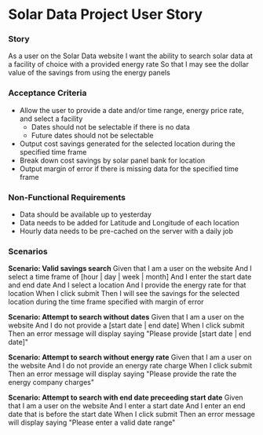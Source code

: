 # Solar Data Project User Story

### Story
As a user on the Solar Data website
I want the ability to search solar data at a facility of choice with a provided energy rate
So that I may see the dollar value of the savings from using the energy panels

### Acceptance Criteria
* Allow the user to provide a date and/or time range, energy price rate, and select a facility
    * Dates should not be selectable if there is no data
    * Future dates should not be selectable
* Output cost savings generated for the selected location during the specified time frame
* Break down cost savings by solar panel bank for location
* Output margin of error if there is missing data for the specified time frame

### Non-Functional Requirements
* Data should be available up to yesterday
* Data needs to be added for Latitude and Longitude of each location
* Hourly data needs to be pre-cached on the server with a daily job

### Scenarios
**Scenario: Valid savings search**
Given that I am a user on the website
And I select a time frame of [hour | day | week | month]
And I enter the start date and end date
And I select a location
And I provide the energy rate for that location
When I click submit
Then I will see the savings for the selected location during the time frame specified with margin of error

**Scenario: Attempt to search without dates**
Given that I am a user on the website
And I do not provide a [start date | end date]
When I click submit
Then an error message will display saying "Please provide [start date | end date]"

**Scenario: Attempt to search without energy rate**
Given that I am a user on the website
And I do not provide an energy rate charge
When I click submit
Then an error message will display saying "Please provide the rate the energy company charges"

**Scenario: Attempt to search with end date preceeding start date**
Given that I am a user on the website
And I enter a start date
And I enter an end date that is before the start date
When I click submit
Then an error message will display saying "Please enter a valid date range"

